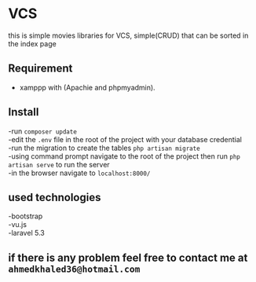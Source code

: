 # VCS
this is simple movies libraries for VCS, simple(CRUD) that can be sorted in the index page

## Requirement
- xamppp with (Apachie and phpmyadmin).

## Install
-run `composer update`<br/>
-edit the `.env` file in the root of the project with your database credential<br/>
-run the migration to create the tables `php artisan migrate`<br/>
-using command prompt navigate to the root of the project then run `php artisan serve` to run the server<br/>
-in the browser navigate to `localhost:8000/`<br/>

## used technologies
-bootstrap<br/>
-vu.js<br/>
-laravel 5.3<br/>

## if there is any problem feel free to contact me at `ahmedkhaled36@hotmail.com`
